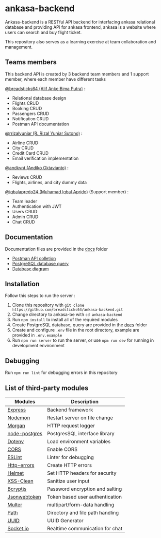 # ankasa-backend
Ankasa-backend is a RESTful API backend for interfacing ankasa relational database and providing API for ankasa frontend,
ankasa is a website where users can search and buy flight ticket. 

This repository also serves as a learning exercise at team collaboration and management.

## Teams members
This backend API is created by 3 backend team members and 1 support member, where each member have different tasks

[@breadsticks64 (Alif Anke Bima Putra)] : 
- Relational database design
- Flights CRUD
- Booking CRUD
- Passengers CRUD
- Notification CRUD
- Postman API documentation

[@rrizalyuniar (R. Rizal Yuniar Sutono)] : 
- Airline CRUD
- City CRUD
- Credit Card CRUD
- Email verification implementation

[@andkvnt (Andiko Oktavianto)] : 
- Reviews CRUD
- Flights, airlines, and city dummy data

[@iqbalapredo24 (Muhamad Iqbal Aprido)] (Support member) : 
- Team leader
- Authentication with JWT
- Users CRUD
- Admin CRUD
- Chat CRUD

## Documentation
Documentation files are provided in the [docs] folder
- [Postman API colletion]
- [PostgreSQL database query]
- [Database diagram]

## Installation
Follow this steps to run the server :
1. Clone this repository with `git clone https://github.com/breadsticks64/ankasa-backend.git`
2. Change directory to ankasa-be with `cd ankasa-backend`
3. Run `npm install` to install all of the required modules
4. Create PostgreSQL database, query are provided in the [docs] folder
5. Create and configure `.env` file in the root directory, example are provided in `.env.example`
6. Run `npm run server` to run the server, or use `npm run dev` for running in development environment

## Debugging
Run `npm run lint` for debugging errors in this repository

## List of third-party modules
| Modules | Description |
| ------ | ------ |
| [Express] | Backend framework |
| [Nodemon] | Restart server on file change |
| [Morgan] | HTTP request logger |
| [node-postgres] | PostgresSQL interface library |
| [Dotenv] | Load environment variables |
| [CORS] | Enable CORS |
| [ESLint] | Linter for debugging |
| [Http-errors] | Create HTTP errors |
| [Helmet] | Set HTTP headers for security |
| [XSS-Clean] | Sanitize user input |
| [Bcryptjs] | Password encryption and salting |
| [Jsonwebtoken] | Token based user authentication |
| [Multer] | multipart/form-data handling |
| [Path] | Directory and file path handling |
| [UUID] | UUID Generator |
| [Socket.io] | Realtime communication for chat |

[docs]: <docs>
[Postman API colletion]: <docs/ankasa-backend.postman_collection.json>
[PostgreSQL Database Query]: <docs/ankasa-database-query.sql>
[Database Diagram]: <docs/ankasa-database-diagram.drawio.png>
[@breadsticks64 (Alif Anke Bima Putra)]: <https://www.github.com/breadsticks64>
[@rrizalyuniar (R. Rizal Yuniar Sutono)]: <https://github.com/rrizalyuniar>
[@andkvnt (Andiko Oktavianto)]: <https://www.github.com/andkvnt>
[@iqbalapredo24 (Muhamad Iqbal Aprido)]: <https://github.com/iqbalapredo24>

[express]: <https://expressjs.com>
[Nodemon]: <https://nodemon.io/>
[Morgan]: <https://github.com/expressjs/morgan#readme>
[node-postgres]: <https://www.npmjs.com/package/pg>
[Dotenv]: <https://www.npmjs.com/package/dotenv>
[CORS]: <https://github.com/expressjs/cors#readme>
[ESLint]: <https://eslint.org>
[Http-errors]: <https://www.npmjs.com/package/http-errors>
[Helmet]: <https://helmetjs.github.io/>
[XSS-Clean]: <https://github.com/jsonmaur/xss-clean>
[Bcryptjs]: <https://github.com/dcodeIO/bcrypt.js>
[Jsonwebtoken]: <https://jwt.io/>
[Multer]: <https://github.com/expressjs/multer>
[Path]: <https://github.com/jinder/path>
[UUID]: <https://github.com/uuidjs/uuid>
[Socket.io]: <https://socket.io/>